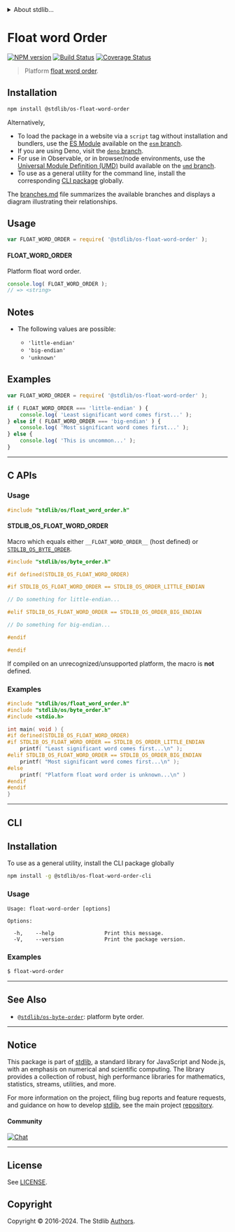 <!--

@license Apache-2.0

Copyright (c) 2020 The Stdlib Authors.

Licensed under the Apache License, Version 2.0 (the "License");
you may not use this file except in compliance with the License.
You may obtain a copy of the License at

   http://www.apache.org/licenses/LICENSE-2.0

Unless required by applicable law or agreed to in writing, software
distributed under the License is distributed on an "AS IS" BASIS,
WITHOUT WARRANTIES OR CONDITIONS OF ANY KIND, either express or implied.
See the License for the specific language governing permissions and
limitations under the License.

-->


<details>
  <summary>
    About stdlib...
  </summary>
  <p>We believe in a future in which the web is a preferred environment for numerical computation. To help realize this future, we've built stdlib. stdlib is a standard library, with an emphasis on numerical and scientific computation, written in JavaScript (and C) for execution in browsers and in Node.js.</p>
  <p>The library is fully decomposable, being architected in such a way that you can swap out and mix and match APIs and functionality to cater to your exact preferences and use cases.</p>
  <p>When you use stdlib, you can be absolutely certain that you are using the most thorough, rigorous, well-written, studied, documented, tested, measured, and high-quality code out there.</p>
  <p>To join us in bringing numerical computing to the web, get started by checking us out on <a href="https://github.com/stdlib-js/stdlib">GitHub</a>, and please consider <a href="https://opencollective.com/stdlib">financially supporting stdlib</a>. We greatly appreciate your continued support!</p>
</details>

# Float word Order

[![NPM version][npm-image]][npm-url] [![Build Status][test-image]][test-url] [![Coverage Status][coverage-image]][coverage-url] <!-- [![dependencies][dependencies-image]][dependencies-url] -->

> Platform [float word order][endianness].

<section class="installation">

## Installation

```bash
npm install @stdlib/os-float-word-order
```

Alternatively,

-   To load the package in a website via a `script` tag without installation and bundlers, use the [ES Module][es-module] available on the [`esm` branch][esm-url].
-   If you are using Deno, visit the [`deno` branch][deno-url].
-   For use in Observable, or in browser/node environments, use the [Universal Module Definition (UMD)][umd] build available on the [`umd` branch][umd-url].
-   To use as a general utility for the command line, install the corresponding [CLI package][cli-section] globally.

The [branches.md][branches-url] file summarizes the available branches and displays a diagram illustrating their relationships.

</section>

<section class="usage">

## Usage

```javascript
var FLOAT_WORD_ORDER = require( '@stdlib/os-float-word-order' );
```

#### FLOAT_WORD_ORDER

Platform float word order.

```javascript
console.log( FLOAT_WORD_ORDER );
// => <string>
```

</section>

<!-- /.usage -->

<section class="notes">

## Notes

-   The following values are possible:

    -   `'little-endian'`
    -   `'big-endian'`
    -   `'unknown'`

</section>

<!-- /.notes -->

<section class="examples">

## Examples

<!-- eslint no-undef: "error" -->

```javascript
var FLOAT_WORD_ORDER = require( '@stdlib/os-float-word-order' );

if ( FLOAT_WORD_ORDER === 'little-endian' ) {
    console.log( 'Least significant word comes first...' );
} else if ( FLOAT_WORD_ORDER === 'big-endian' ) {
    console.log( 'Most significant word comes first...' );
} else {
    console.log( 'This is uncommon...' );
}
```

</section>

<!-- /.examples -->

<!-- C interface documentation. -->

* * *

<section class="c">

## C APIs

<!-- Section to include introductory text. Make sure to keep an empty line after the intro `section` element and another before the `/section` close. -->

<section class="intro">

</section>

<!-- /.intro -->

<!-- C usage documentation. -->

<section class="usage">

### Usage

```c
#include "stdlib/os/float_word_order.h"
```

#### STDLIB_OS_FLOAT_WORD_ORDER

Macro which equals either `__FLOAT_WORD_ORDER__` (host defined) or [`STDLIB_OS_BYTE_ORDER`][@stdlib/os/byte-order].

```c
#include "stdlib/os/byte_order.h"

#if defined(STDLIB_OS_FLOAT_WORD_ORDER)

#if STDLIB_OS_FLOAT_WORD_ORDER == STDLIB_OS_ORDER_LITTLE_ENDIAN

// Do something for little-endian...

#elif STDLIB_OS_FLOAT_WORD_ORDER == STDLIB_OS_ORDER_BIG_ENDIAN

// Do something for big-endian...

#endif

#endif
```

If compiled on an unrecognized/unsupported platform, the macro is **not** defined.

</section>

<!-- /.usage -->

<!-- C API usage notes. Make sure to keep an empty line after the `section` element and another before the `/section` close. -->

<section class="notes">

</section>

<!-- /.notes -->

<!-- C API usage examples. -->

<section class="examples">

### Examples

```c
#include "stdlib/os/float_word_order.h"
#include "stdlib/os/byte_order.h"
#include <stdio.h>

int main( void ) {
#if defined(STDLIB_OS_FLOAT_WORD_ORDER)
#if STDLIB_OS_FLOAT_WORD_ORDER == STDLIB_OS_ORDER_LITTLE_ENDIAN
    printf( "Least significant word comes first...\n" );
#elif STDLIB_OS_FLOAT_WORD_ORDER == STDLIB_OS_ORDER_BIG_ENDIAN
    printf( "Most significant word comes first...\n" );
#else
    printf( "Platform float word order is unknown...\n" )
#endif
#endif
}
```

</section>

<!-- /.examples -->

</section>

<!-- /.c -->

* * *

<section class="cli">

## CLI

<section class="installation">

## Installation

To use as a general utility, install the CLI package globally

```bash
npm install -g @stdlib/os-float-word-order-cli
```

</section>

<!-- CLI usage documentation. -->

<section class="usage">

### Usage

```text
Usage: float-word-order [options]

Options:

  -h,    --help                Print this message.
  -V,    --version             Print the package version.
```

</section>

<!-- /.usage -->

<section class="examples">

### Examples

```bash
$ float-word-order
```

</section>

<!-- /.examples -->

</section>

<!-- /.cli -->

<!-- Section for related `stdlib` packages. Do not manually edit this section, as it is automatically populated. -->

<section class="related">

* * *

## See Also

-   <span class="package-name">[`@stdlib/os-byte-order`][@stdlib/os/byte-order]</span><span class="delimiter">: </span><span class="description">platform byte order.</span>

</section>

<!-- /.related -->

<!-- Section for all links. Make sure to keep an empty line after the `section` element and another before the `/section` close. -->


<section class="main-repo" >

* * *

## Notice

This package is part of [stdlib][stdlib], a standard library for JavaScript and Node.js, with an emphasis on numerical and scientific computing. The library provides a collection of robust, high performance libraries for mathematics, statistics, streams, utilities, and more.

For more information on the project, filing bug reports and feature requests, and guidance on how to develop [stdlib][stdlib], see the main project [repository][stdlib].

#### Community

[![Chat][chat-image]][chat-url]

---

## License

See [LICENSE][stdlib-license].


## Copyright

Copyright &copy; 2016-2024. The Stdlib [Authors][stdlib-authors].

</section>

<!-- /.stdlib -->

<!-- Section for all links. Make sure to keep an empty line after the `section` element and another before the `/section` close. -->

<section class="links">

[npm-image]: http://img.shields.io/npm/v/@stdlib/os-float-word-order.svg
[npm-url]: https://npmjs.org/package/@stdlib/os-float-word-order

[test-image]: https://github.com/stdlib-js/os-float-word-order/actions/workflows/test.yml/badge.svg?branch=main
[test-url]: https://github.com/stdlib-js/os-float-word-order/actions/workflows/test.yml?query=branch:main

[coverage-image]: https://img.shields.io/codecov/c/github/stdlib-js/os-float-word-order/main.svg
[coverage-url]: https://codecov.io/github/stdlib-js/os-float-word-order?branch=main

<!--

[dependencies-image]: https://img.shields.io/david/stdlib-js/os-float-word-order.svg
[dependencies-url]: https://david-dm.org/stdlib-js/os-float-word-order/main

-->

[chat-image]: https://img.shields.io/gitter/room/stdlib-js/stdlib.svg
[chat-url]: https://app.gitter.im/#/room/#stdlib-js_stdlib:gitter.im

[stdlib]: https://github.com/stdlib-js/stdlib

[stdlib-authors]: https://github.com/stdlib-js/stdlib/graphs/contributors

[cli-section]: https://github.com/stdlib-js/os-float-word-order#cli
[cli-url]: https://github.com/stdlib-js/os-float-word-order/tree/cli
[@stdlib/os-float-word-order]: https://github.com/stdlib-js/os-float-word-order/tree/main

[umd]: https://github.com/umdjs/umd
[es-module]: https://developer.mozilla.org/en-US/docs/Web/JavaScript/Guide/Modules

[deno-url]: https://github.com/stdlib-js/os-float-word-order/tree/deno
[umd-url]: https://github.com/stdlib-js/os-float-word-order/tree/umd
[esm-url]: https://github.com/stdlib-js/os-float-word-order/tree/esm
[branches-url]: https://github.com/stdlib-js/os-float-word-order/blob/main/branches.md

[stdlib-license]: https://raw.githubusercontent.com/stdlib-js/os-float-word-order/main/LICENSE

[endianness]: https://en.wikipedia.org/wiki/Endianness

<!-- <related-links> -->

[@stdlib/os/byte-order]: https://github.com/stdlib-js/os-byte-order

<!-- </related-links> -->

</section>

<!-- /.links -->
